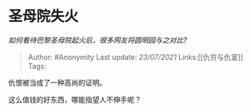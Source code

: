 # 圣母院失火
*如何看待巴黎圣母院起火后，很多网友将圆明园与之对比?*

> Author: #Anonymity
> Last update: *23/07/2021*
> Links:[[仇穷与仇富]]
> Tags:

仇恨被当成了一种高尚的证明。

这么值钱的好东西，哪能指望人不伸手呢？

